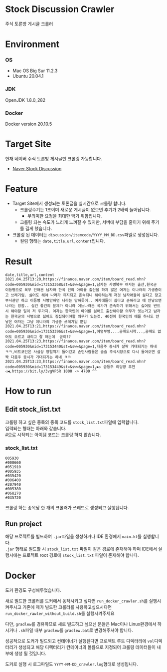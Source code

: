 # Stock Discussion Crawler
주식 토론방 게시글 크롤러

# Environment
### OS
- Mac OS Big Sur 11.2.3
- Ubuntu 20.04.1
### JDK
OpenJDK 1.8.0_282
### Docker
Docker version 20.10.5


# Target Site
현재 네이버 주식 토론방 게시글만 크롤링 가능합니다.
- [Naver Stock Discussion](https://finance.naver.com/sise/)

# Feature  
- Target Site에서 생성되는 토론글을 실시간으로 크롤링 합니다.
  - 크롤링주기는 1초이며 새로운 게시글이 없으면 추기가 2배씩 늘어납니다.  
    - 무의미한 요청을 최대한 막기 위함입니다.  
  - 크롤링 되는 속도가 느리게 느껴질 수 있지만, 서버에 부담을 줄이기 위해 주기를 길게 했습니다.
- 크롤링 된 데이터는 `discussion/itemcode/YYYY_MM_DD.csv`파일로 생성됩니다.
  - 컬럼 형태는 `date,title,url,content`입니다.

# Result

```csv
date,title,url,content
2021.04.25T13:20,https://finance.naver.com/item/board_read.nhn?code=005930&nid=173153368&st=&sw=&page=1,남자는 사병복무 여자는 출산,한국군 이등병으로 복무 안해본 남자와 한국 인의 아이를 출산을 하지 않은 여자는 이나라의 기생충이고 쓰레기임. 싫어도 해야 나라가 유지되고 존속되니 해야하는게 저것 남자애들이 싫다고 장교 부사관만 하고 이등병 사병안하면 나라는 망하듯이.. 여자애들이 싫다고 손해라고 애 안낳으면 나라는 망함.. 실건 좋건의 문제가 아니라 어느나라든 국가가 존속하기 위해서는 싫어도 반드시 해야할 일이 저 두가지. 여자는 한국인의 아이를 싫어도 출산해야할 의무가 잇는거고 남자는 한국군의 사병으로 싫어도 징집되어야할 의무가 있는것. 40전에 한국인의 애를 하나도 안낳은 여자는 그냥 이니라의 기생충 쓰레기일 뿐임
2021.04.25T13:21,https://finance.naver.com/item/board_read.nhn?code=005930&nid=173153396&st=&sw=&page=1,어영부영....공매도시작...,공매도 없어도 오르고 내리고 잘 하는데  굳이??
2021.04.25T13:23,https://finance.naver.com/item/board_read.nhn?code=005930&nid=173153440&st=&sw=&page=1,다음주 증시가 살짝 기대되기는 하네 ㅋㅋ,비트코인은 사실상 양털깍기 들어갔고 손턴사람들은 슬슬 주식시장으로 다시 들어오면 살짝 다음주 증시가 기대되기는 하네 ㅋㅋ
2021.04.25T13:23,https://finance.naver.com/item/board_read.nhn?code=005930&nid=173153449&st=&sw=&page=1,▶▷ 급등주 리딩방 추천 ◁◀,https://bit.ly/3vgVP5R 1000 -> 4700 ^^
```
# How to run

## Edit stock_list.txt
크롤링 하고 싶은 종목의 종목 코드를 `stock_list.txt`파일에 입력합니다.  
입력되는 형태는 아래와 같습니다.  
#으로 시작되는 아이템 코드는 크롤링 하지 않습니다.  

### stock_list.txt
```text
005930
#000660
#051910
#005935
#035420
#006400
#207940
#005380
#068270
#035720
```  

크롤링 하는 종목당 한 개의 크롤러가 쓰레드로 생성되고 실행됩니다.  

## Run project
해당 프로젝트를 빌드하여 `.jar`파일을 생성하거나 IDE 환경에서 `main.kt`를 실행합니다.  
`.jar` 형태로 빌드할 시 `stock_list.txt` 파일이 같은 경로에 존재해야 하며 IDE에서 실행시에는 프로젝트 root 경로에 `stock_list.txt` 파일이 존재해야 합니다.  

# Docker
도커 환경도 구성해두었습니다.  

새로 빌드한 크롤러를 도커에서 동작시키고 싶다면 `run_docker_crawler.sh`를 실행시켜주시고 기존에 제가 빌드한 크롤러를 사용하고싶으시다면 `run_docker_rawler_without_build.sh`를 실행시켜주세요  

다만, `gradlew`를 경유하므로 새로 빌드하고 싶으신 분들은 Mac이나 Linux환경에서 하시거나 `.sh`파일 내부 `gradlew`를 `gradlew.bat`로 변경해주셔야 합니다.  

성공적으로 도커가 빌드되고 컨테이너가 실행된다면 프로젝트 루트 디렉터리에 `vol`디렉터리가 생성되고 해당 디렉터리가 컨테이너의 볼륨으로 지정되어 크롤링 데이터들이 내부에 생성 될 것입니다.  

도커로 실행 시 로그파일도 `YYYY-MM-DD_crawler.log`형태로 생성됩니다.  

